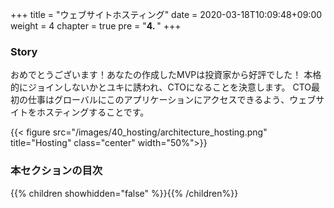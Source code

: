 +++
title = "ウェブサイトホスティング"
date = 2020-03-18T10:09:48+09:00
weight = 4
chapter = true
pre = "<b>4. </b>"
+++

### Story
おめでとうございます！あなたの作成したMVPは投資家から好評でした！
本格的にジョインしないかとユキに誘われ、CTOになることを決意します。
CTO最初の仕事はグローバルにこのアプリケーションにアクセスできるよう、ウェブサイトをホスティングすることです。

{{< figure src="/images/40_hosting/architecture_hosting.png" title="Hosting" class="center" width="50%">}}

### 本セクションの目次
{{% children showhidden="false" %}}{{% /children%}}